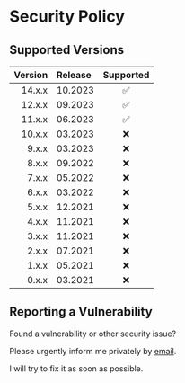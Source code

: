 # Security Policy

## Supported Versions

| Version | Release |     Supported      |
| ------: | :------ | :----------------: |
|  14.x.x | 10.2023 | :white_check_mark: |
|  12.x.x | 09.2023 | :white_check_mark: |
|  11.x.x | 06.2023 | :white_check_mark: |
|  10.x.x | 03.2023 |        :x:         |
|   9.x.x | 03.2023 |        :x:         |
|   8.x.x | 09.2022 |        :x:         |
|   7.x.x | 05.2022 |        :x:         |
|   6.x.x | 03.2022 |        :x:         |
|   5.x.x | 12.2021 |        :x:         |
|   4.x.x | 11.2021 |        :x:         |
|   3.x.x | 11.2021 |        :x:         |
|   2.x.x | 07.2021 |        :x:         |
|   1.x.x | 05.2021 |        :x:         |
|   0.x.x | 03.2021 |        :x:         |

## Reporting a Vulnerability

Found a vulnerability or other security issue?

Please urgently inform me privately by
[email](https://github.com/RobinTail/express-zod-api/blob/master/package.json#L137).

I will try to fix it as soon as possible.
